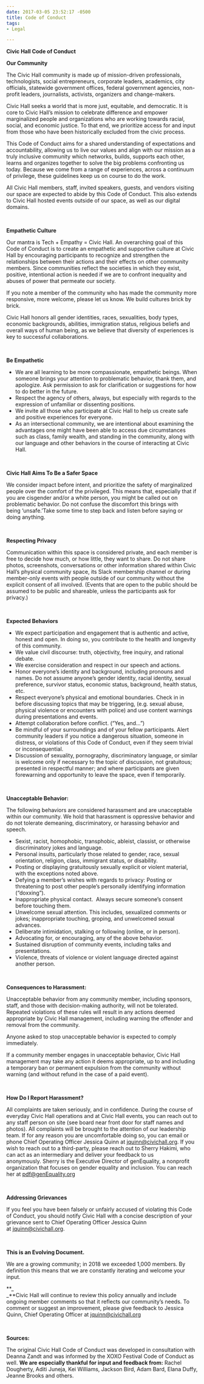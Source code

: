 ```yaml
---
date: 2017-03-05 23:52:17 -0500
title: Code of Conduct
tags:
- Legal

---
```

**Civic Hall Code of Conduct**

**Our Community**

The Civic Hall community is made up of mission-driven professionals, technologists, social entrepreneurs, corporate leaders, academics, city officials, statewide government offices, federal government agencies, non-profit leaders, journalists, activists, organizers and change-makers.

Civic Hall seeks a world that is more just, equitable, and democratic. It is core to Civic Hall’s mission to celebrate difference and empower marginalized people and organizations who are working towards racial, social, and economic justice. To that end, we prioritize access for and input from those who have been historically excluded from the civic process.

This Code of Conduct aims for a shared understanding of expectations and accountability, allowing us to live our values and align with our mission as a truly inclusive community which networks, builds, supports each other, learns and organizes together to solve the big problems confronting us today. Because we come from a range of experiences, across a continuum of privilege, these guidelines keep us on course to do the work.

All Civic Hall members, staff, invited speakers, guests, and vendors visiting our space are expected to abide by this Code of Conduct. This also extends to Civic Hall hosted events outside of our space, as well as our digital domains.

 

**Empathetic Culture**

Our mantra is Tech + Empathy = Civic Hall. An overarching goal of this Code of Conduct is to create an empathetic and supportive culture at Civic Hall by encouraging participants to recognize and strengthen the relationships between their actions and their effects on other community members. Since communities reflect the societies in which they exist, positive, intentional action is needed if we are to confront inequality and abuses of power that permeate our society.

If you note a member of the community who has made the community more responsive, more welcome, please let us know. We build cultures brick by brick.  

Civic Hall honors all gender identities, races, sexualities, body types, economic backgrounds, abilities, immigration status, religious beliefs and overall ways of human being, as we believe that diversity of experiences is key to successful collaborations.

 

**Be Empathetic**

* We are all learning to be more compassionate, empathetic beings. When someone brings your attention to problematic behavior, thank them, and apologize. Ask permission to ask for clarification or suggestions for how to do better in the future.
* Respect the agency of others, always, but especially with regards to the expression of unfamiliar or dissenting positions.
* We invite all those who participate at Civic Hall to help us create safe and positive experiences for everyone.
* As an intersectional community, we are intentional about examining the advantages one might have been able to access due circumstances such as class, family wealth, and standing in the community, along with our language and other behaviors in the course of interacting at Civic Hall.  

 

**Civic Hall Aims To Be a Safer Space**

We consider impact before intent, and prioritize the safety of marginalized people over the comfort of the privileged. This means that, especially that if you are cisgender and/or a white person, you might be called out on problematic behavior. Do not confuse the discomfort this brings with being ‘unsafe.’Take some time to step back and listen before saying or doing anything.

 

**Respecting Privacy**

Communication within this space is considered private, and each member is free to decide how much, or how little, they want to share. Do not share photos, screenshots, conversations or other information shared within Civic Hall’s physical community space, its Slack membership channel or during member-only events with people outside of our community without the explicit consent of all involved. (Events that are open to the public should be assumed to be public and shareable, unless the participants ask for privacy.)

 

**Expected Behaviors**

* We expect participation and engagement that is authentic and active, honest and open. In doing so, you contribute to the health and longevity of this community.
* We value civil discourse: truth, objectivity, free inquiry, and rational debate.
* We exercise consideration and respect in our speech and actions.
* Honor everyone’s identity and background, including pronouns and names. Do not assume anyone’s gender identity, racial identity, sexual preference, survivor status, economic status, background, health status, etc.
* Respect everyone’s physical and emotional boundaries. Check in in before discussing topics that may be triggering, (e.g. sexual abuse, physical violence or encounters with police) and use content warnings during presentations and events.  
* Attempt collaboration before conflict. (“Yes, and…”)
* Be mindful of your surroundings and of your fellow participants. Alert community leaders if you notice a dangerous situation, someone in distress, or violations of this Code of Conduct, even if they seem trivial or inconsequential.
* Discussion of sexuality, pornography, discriminatory language, or similar is welcome only if necessary to the topic of discussion, not gratuitous; presented in respectful manner; and where participants are given forewarning and opportunity to leave the space, even if temporarily.

 

**Unacceptable Behavior:**

The following behaviors are considered harassment and are unacceptable within our community. We hold that harassment is oppressive behavior and do not tolerate demeaning, discriminatory, or harassing behavior and speech.

* Sexist, racist, homophobic, transphobic, ableist, classist, or otherwise discriminatory jokes and language.
* Personal insults, particularly those related to gender, race, sexual orientation, religion, class, immigrant status, or disability.
* Posting or displaying gratuitously sexually explicit or violent material, with the exceptions noted above.
* Defying a member’s wishes with regards to privacy: Posting or threatening to post other people’s personally identifying information (“doxxing”).
* Inappropriate physical contact.  Always secure someone’s consent before touching them.
* Unwelcome sexual attention. This includes, sexualized comments or jokes; inappropriate touching, groping, and unwelcomed sexual advances.
* Deliberate intimidation, stalking or following (online, or in person).
* Advocating for, or encouraging, any of the above behavior.
* Sustained disruption of community events, including talks and presentations.
* Violence, threats of violence or violent language directed against another person.

 

**Consequences to Harassment:**

Unacceptable behavior from any community member, including sponsors, staff, and those with decision-making authority, will not be tolerated. Repeated violations of these rules will result in any actions deemed appropriate by Civic Hall management, including warning the offender and removal from the community.

Anyone asked to stop unacceptable behavior is expected to comply immediately.

If a community member engages in unacceptable behavior, Civic Hall management may take any action it deems appropriate, up to and including a temporary ban or permanent expulsion from the community without warning (and without refund in the case of a paid event).

 

**How Do I Report Harassment?**

All complaints are taken seriously, and in confidence. During the course of everyday Civic Hall operations and at Civic Hall events, you can reach out to any staff person on site (see board near front door for staff names and photos). All complaints will be brought to the attention of our leadership team. If for any reason you are uncomfortable doing so, you can email or phone Chief Operating Officer Jessica Quinn at [jquinn@civichall.org](mailto:jquinn@civichall.org). If you wish to reach out to a third-party, please reach out to Sherry Hakimi, who can act as an intermediary and deliver your feedback to us anonymously. Sherry is the Executive Director of genEquality, a nonprofit organization that focuses on gender equality and inclusion. You can reach her at [pdf@genEquality.org](mailto:PDF@GenEquality.org)

 

**Addressing Grievances**

If you feel you have been falsely or unfairly accused of violating this Code of Conduct, you should notify Civic Hall with a concise description of your grievance sent to Chief Operating Officer Jessica Quinn at [jquinn@civichall.org](mailto:jquinn@civichall.org).

 

**This is an Evolving Document.**

We are a growing community; in 2018 we exceeded 1,000 members. By definition this means that we are constantly iterating and welcome your input.  

**_  
_**Civic Hall will continue to review this policy annually and include ongoing member comments so that it reflects our community’s needs. To comment or suggest an improvement, please give feedback to Jessica Quinn, Chief Operating Officer at jquinn@civichall.org

 

**Sources:**

The original Civic Hall Code of Conduct was developed in consultation with Deanna Zandt and was informed by the XOXO Festival Code of Conduct as well. **We are especially thankful for input and feedback from:** Rachel Dougherty, Aditi Juneja, Kei Williams, Jackson Bird, Adam Bard, Elana Duffy, Jeanne Brooks and others.